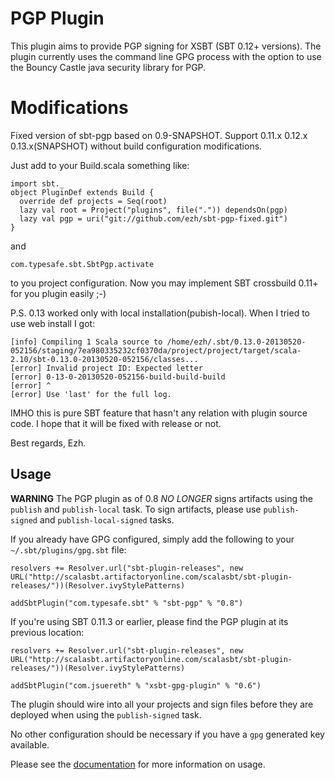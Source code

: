 # PGP Plugin

This plugin aims to provide PGP signing for XSBT (SBT 0.12+ versions).  The plugin currently uses the command line GPG process with the option to use the Bouncy Castle java security library for PGP. 

# Modifications

Fixed version of sbt-pgp based on 0.9-SNAPSHOT. Support 0.11.x 0.12.x 0.13.x(SNAPSHOT) without build configuration modifications.

Just add to your Build.scala something like:

    import sbt._
    object PluginDef extends Build {
      override def projects = Seq(root)
      lazy val root = Project("plugins", file(".")) dependsOn(pgp)
      lazy val pgp = uri("git://github.com/ezh/sbt-pgp-fixed.git")
    }

and

    com.typesafe.sbt.SbtPgp.activate

to you project configuration. Now you may implement SBT crossbuild 0.11+ for you plugin easily ;-)

P.S. 0.13 worked only with local installation(pubish-local). When I tried to use web install I got:

    [info] Compiling 1 Scala source to /home/ezh/.sbt/0.13.0-20130520-052156/staging/7ea980335232cf0370da/project/project/target/scala-2.10/sbt-0.13.0-20130520-052156/classes...
    [error] Invalid project ID: Expected letter
    [error] 0-13-0-20130520-052156-build-build-build
    [error] ^
    [error] Use 'last' for the full log.
    
IMHO this is pure SBT feature that hasn't any relation with plugin source code. I hope that it will be fixed with release or not.

Best regards, Ezh.

## Usage

**WARNING** The PGP plugin as of 0.8 *NO LONGER* signs artifacts using the `publish` and `publish-local` task.  To sign artifacts, please use `publish-signed` and `publish-local-signed` tasks.



If you already have GPG configured, simply add the following to your `~/.sbt/plugins/gpg.sbt` file:

    resolvers += Resolver.url("sbt-plugin-releases", new URL("http://scalasbt.artifactoryonline.com/scalasbt/sbt-plugin-releases/"))(Resolver.ivyStylePatterns)
    
    addSbtPlugin("com.typesafe.sbt" % "sbt-pgp" % "0.8")


If you're using SBT 0.11.3 or earlier, please find the PGP plugin at its previous location:

    resolvers += Resolver.url("sbt-plugin-releases", new URL("http://scalasbt.artifactoryonline.com/scalasbt/sbt-plugin-releases/"))(Resolver.ivyStylePatterns)
 
    addSbtPlugin("com.jsuereth" % "xsbt-gpg-plugin" % "0.6")

The plugin should wire into all your projects and sign files before they are deployed when using the `publish-signed` task.

No other configuration should be necessary if you have a `gpg` generated key available.

Please see the [documentation](http://scala-sbt.org/sbt-pgp) for more information on usage.
